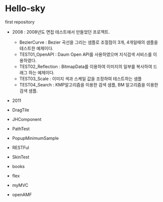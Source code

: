 Hello-sky
=========

first repository

* 2008 : 2008년도 면접 테스트에서 만들었던 프로젝트.
  - BezierCurve : Bezier 곡선을 그리는 샘플로 조절점이 3개, 4개일때의 샘플을 테스트한 예제이다.
  - TEST01_OpenAPI : Daum Open API를 사용하였으며 지식검색 서비스를 이용하였다.
  - TEST02_Reflection : BitmapData를 이용하여 이미지의 일부를 복사하여 드래그 하는 예제이다.
  - TEST03_Scale : 이미지 색과 스케일 값을 조정하여 테스트하는 샘플
  - TEST04_Search : KMP알고리즘을 이용한 검색 샘플, BM 알고리즘을 이용한 검색 샘플.

* 2011

* DragTile

* JHComponent

* PathTest

* PopupMinimumSample

* RESTFul

* SkinTest

* books

* flex

* myMVC

* openAMF

